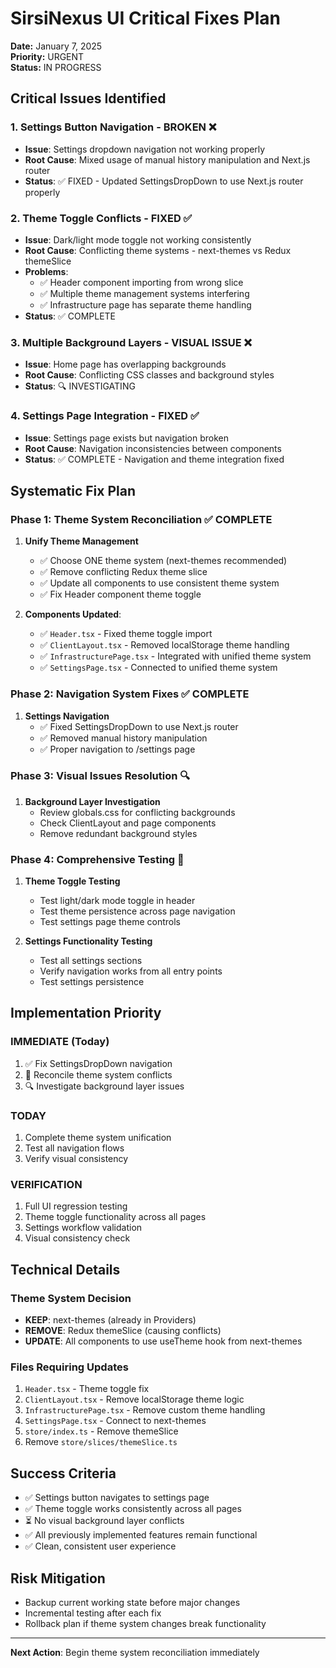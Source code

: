 # SirsiNexus UI Critical Fixes Plan

**Date:** January 7, 2025  
**Priority:** URGENT  
**Status:** IN PROGRESS  

## Critical Issues Identified

### 1. **Settings Button Navigation - BROKEN ❌**
- **Issue**: Settings dropdown navigation not working properly
- **Root Cause**: Mixed usage of manual history manipulation and Next.js router
- **Status**: ✅ FIXED - Updated SettingsDropDown to use Next.js router properly

### 2. **Theme Toggle Conflicts - FIXED ✅**
- **Issue**: Dark/light mode toggle not working consistently
- **Root Cause**: Conflicting theme systems - next-themes vs Redux themeSlice
- **Problems**:
  - ✅ Header component importing from wrong slice
  - ✅ Multiple theme management systems interfering
  - ✅ Infrastructure page has separate theme handling
- **Status**: ✅ COMPLETE

### 3. **Multiple Background Layers - VISUAL ISSUE ❌**
- **Issue**: Home page has overlapping backgrounds
- **Root Cause**: Conflicting CSS classes and background styles
- **Status**: 🔍 INVESTIGATING

### 4. **Settings Page Integration - FIXED ✅**
- **Issue**: Settings page exists but navigation broken
- **Root Cause**: Navigation inconsistencies between components
- **Status**: ✅ COMPLETE - Navigation and theme integration fixed

## Systematic Fix Plan

### Phase 1: Theme System Reconciliation ✅ COMPLETE
1. **Unify Theme Management**
   - ✅ Choose ONE theme system (next-themes recommended)
   - ✅ Remove conflicting Redux theme slice
   - ✅ Update all components to use consistent theme system
   - ✅ Fix Header component theme toggle

2. **Components Updated**:
   - ✅ `Header.tsx` - Fixed theme toggle import
   - ✅ `ClientLayout.tsx` - Removed localStorage theme handling
   - ✅ `InfrastructurePage.tsx` - Integrated with unified theme system
   - ✅ `SettingsPage.tsx` - Connected to unified theme system

### Phase 2: Navigation System Fixes ✅ COMPLETE
1. **Settings Navigation**
   - ✅ Fixed SettingsDropDown to use Next.js router
   - ✅ Removed manual history manipulation
   - ✅ Proper navigation to /settings page

### Phase 3: Visual Issues Resolution 🔍
1. **Background Layer Investigation**
   - Review globals.css for conflicting backgrounds
   - Check ClientLayout and page components
   - Remove redundant background styles

### Phase 4: Comprehensive Testing 🧪
1. **Theme Toggle Testing**
   - Test light/dark mode toggle in header
   - Test theme persistence across page navigation
   - Test settings page theme controls

2. **Settings Functionality Testing**
   - Test all settings sections
   - Verify navigation works from all entry points
   - Test settings persistence

## Implementation Priority

### IMMEDIATE (Today)
1. ✅ Fix SettingsDropDown navigation
2. 🔄 Reconcile theme system conflicts
3. 🔍 Investigate background layer issues

### TODAY
1. Complete theme system unification
2. Test all navigation flows
3. Verify visual consistency

### VERIFICATION
1. Full UI regression testing
2. Theme toggle functionality across all pages
3. Settings workflow validation
4. Visual consistency check

## Technical Details

### Theme System Decision
- **KEEP**: next-themes (already in Providers)
- **REMOVE**: Redux themeSlice (causing conflicts)
- **UPDATE**: All components to use useTheme hook from next-themes

### Files Requiring Updates
1. `Header.tsx` - Theme toggle fix
2. `ClientLayout.tsx` - Remove localStorage theme logic
3. `InfrastructurePage.tsx` - Remove custom theme handling
4. `SettingsPage.tsx` - Connect to next-themes
5. `store/index.ts` - Remove themeSlice
6. Remove `store/slices/themeSlice.ts`

## Success Criteria
- ✅ Settings button navigates to settings page
- ✅ Theme toggle works consistently across all pages
- ⏳ No visual background layer conflicts
- ✅ All previously implemented features remain functional
- ✅ Clean, consistent user experience

## Risk Mitigation
- Backup current working state before major changes
- Incremental testing after each fix
- Rollback plan if theme system changes break functionality

---
**Next Action**: Begin theme system reconciliation immediately

